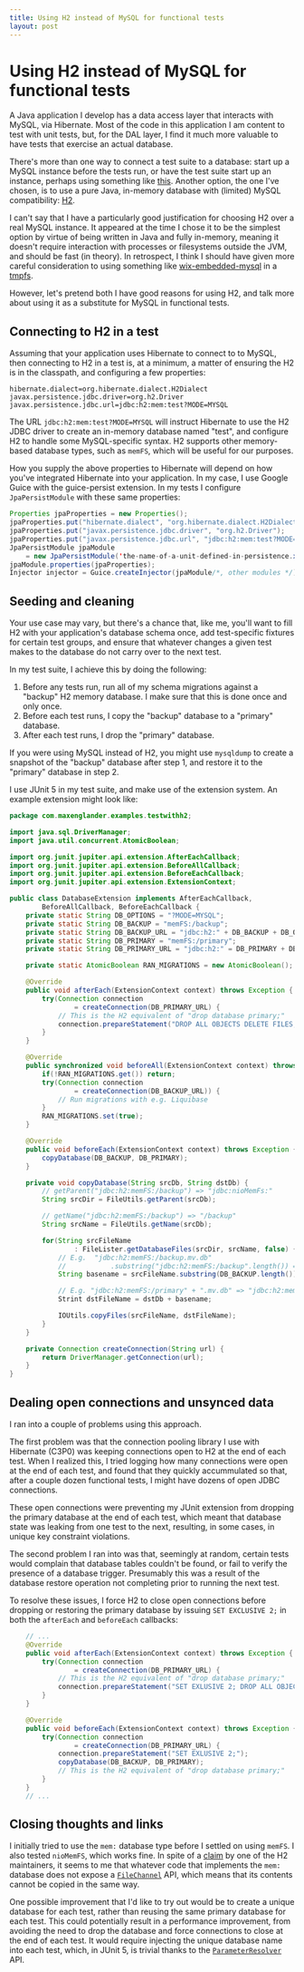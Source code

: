 ```yaml
---
title: Using H2 instead of MySQL for functional tests
layout: post
---
```


# Using H2 instead of MySQL for functional tests

A Java application I develop has a data access layer that interacts
with MySQL, via Hibernate. Most of the code in this application I am
content to test with unit tests, but, for the DAL layer, I find it
much more valuable to have tests that exercise an actual database.

There's more than one way to connect a test suite to a database:
start up a MySQL instance before the tests run, or have the
test suite start up an instance, perhaps using something like
[this](https://github.com/wix/wix-embedded-mysql). Another option,
the one I've chosen, is to use a pure Java, in-memory database with
(limited) MySQL compatibility: [H2](https://h2database.com).

I can't say that I have a particularly good justification for choosing
H2 over a real MySQL instance. It appeared at the time I chose it to be the
simplest option by virtue of being written in Java and fully in-memory,
meaning it doesn't require interaction with processes or filesystems
outside the JVM, and should be fast (in theory). In retrospect, I think
I should have given more careful consideration to using something like
[wix-embedded-mysql](https://github.com/wix/wix-embedded-mysql) in
a [tmpfs](https://en.wikipedia.org/wiki/Tmpfs).

However, let's pretend both I have good reasons for using H2, and
talk more about using it as a substitute for MySQL in functional tests.

## Connecting to H2 in a test

Assuming that your application uses Hibernate to connect to to MySQL,
then connecting to H2 in a test is, at a minimum, a matter of ensuring
the H2 is in the classpath, and configuring a few properties:

```properties
hibernate.dialect=org.hibernate.dialect.H2Dialect
javax.persistence.jdbc.driver=org.h2.Driver
javax.persistence.jdbc.url=jdbc:h2:mem:test?MODE=MYSQL
```

The URL `jdbc:h2:mem:test?MODE=MYSQL` will instruct Hibernate to use
the H2 JDBC driver to create an in-memory database named "test", and
configure H2 to handle some MySQL-specific syntax. H2 supports other
memory-based database types, such as `memFS`, which will be useful
for our purposes.

How you supply the above properties to Hibernate will depend on how
you've integrated Hibernate into your application. In my case, I use
Google Guice with the guice-persist extension. In my tests I configure
`JpaPersistModule` with these same properties:

```java
Properties jpaProperties = new Properties();
jpaProperties.put("hibernate.dialect", "org.hibernate.dialect.H2Dialect");
jpaProperties.put("javax.persistence.jdbc.driver", "org.h2.Driver");
jpaProperties.put("javax.persistence.jdbc.url", "jdbc:h2:mem:test?MODE=MYSQL");
JpaPersistModule jpaModule
    = new JpaPersistModule('the-name-of-a-unit-defined-in-persistence.xml');
jpaModule.properties(jpaProperties);
Injector injector = Guice.createInjector(jpaModule/*, other modules */);
```

## Seeding and cleaning

Your use case may vary, but there's a chance that, like me, you'll
want to fill H2 with your application's database schema once, add
test-specific fixtures for certain test groups, and ensure that whatever
changes a given test makes to the database do not carry over to the
next test.

In my test suite, I achieve this by doing the following:

 1. Before any tests run, run all of my schema migrations against
    a "backup" H2 memory database. I make sure that this is done
    once and only once.
 2. Before each test runs, I copy the "backup" database to a
    "primary" database.
 3. After each test runs, I drop the "primary" database.

If you were using MySQL instead of H2, you might use `mysqldump` to
create a snapshot of the "backup" database after step 1,
and restore it to the "primary" database in step 2.

I use JUnit 5 in my test suite, and make use of the extension system.
An example extension might look like:

```java
package com.maxenglander.examples.testwithh2;

import java.sql.DriverManager;
import java.util.concurrent.AtomicBoolean;

import org.junit.jupiter.api.extension.AfterEachCallback;
import org.junit.jupiter.api.extension.BeforeAllCallback;
import org.junit.jupiter.api.extension.BeforeEachCallback;
import org.junit.jupiter.api.extension.ExtensionContext;

public class DatabaseExtension implements AfterEachCallback,
        BeforeAllCallback, BeforeEachCallback {
    private static String DB_OPTIONS = "?MODE=MYSQL";
    private static String DB_BACKUP = "memFS:/backup";
    private static String DB_BACKUP_URL = "jdbc:h2:" + DB_BACKUP + DB_OPTIONS;
    private static String DB_PRIMARY = "memFS:/primary";
    private static String DB_PRIMARY_URL = "jdbc:h2:" = DB_PRIMARY + DB_OPTIONS;

    private static AtomicBoolean RAN_MIGRATIONS = new AtomicBoolean();

    @Override
    public void afterEach(ExtensionContext context) throws Exception {
        try(Connection connection
                = createConnection(DB_PRIMARY_URL) {
            // This is the H2 equivalent of "drop database primary;"
            connection.prepareStatement("DROP ALL OBJECTS DELETE FILES;");
        }
    }

    @Override
    public synchronized void beforeAll(ExtensionContext context) throws Exception {
        if(!RAN_MIGRATIONS.get()) return;
        try(Connection connection
                = createConnection(DB_BACKUP_URL)) {
            // Run migrations with e.g. Liquibase
        }
        RAN_MIGRATIONS.set(true);
    }

    @Override
    public void beforeEach(ExtensionContext context) throws Exception {
        copyDatabase(DB_BACKUP, DB_PRIMARY);
    }

    private void copyDatabase(String srcDb, String dstDb) {
        // getParent("jdbc:h2:memFS:/backup") => "jdbc:nioMemFs:"
        String srcDir = FileUtils.getParent(srcDb);

        // getName("jdbc:h2:memFS:/backup") => "/backup"
        String srcName = FileUtils.getName(srcDb);

        for(String srcFileName
                : FileLister.getDatabaseFiles(srcDir, srcName, false) {
            // E.g.  "jdbc:h2:memFS:/backup.mv.db"
            //           .substring("jdbc:h2:memFS:/backup".length()) => ".mv.db"
            String basename = srcFileName.substring(DB_BACKUP.length());

            // E.g. "jdbc:h2:memFS:/primary" + ".mv.db" => "jdbc:h2:memFS:/primary.mv.db"
            Strint dstFileName = dstDb + basename;

            IOUtils.copyFiles(srcFileName, dstFileName);
        }
    }

    private Connection createConnection(String url) {
        return DriverManager.getConnection(url);
    }
}
```

## Dealing open connections and unsynced data

I ran into a couple of problems using this approach.

The first problem was that the connection pooling library I use with Hibernate
(C3P0) was keeping connections open to H2 at the end of each test. When I
realized this, I tried logging how many connections were open at the end of
each test, and found that they quickly accummulated so that, after a couple
dozen functional tests, I might have dozens of open JDBC connections.

These open connections were preventing my JUnit extension from dropping the
primary database at the end of each test, which meant that database state
was leaking from one test to the next, resulting, in some cases, in unique
key constraint violations.

The second problem I ran into was that, seemingly at random, certain tests
would complain that database tables couldn't be found, or fail to verify
the presence of a database trigger. Presumably this was a result of the
database restore operation not completing prior to running the next test.

To resolve these issues, I force H2 to close open connections before
dropping or restoring the primary database by issuing `SET EXCLUSIVE 2;`
in both the `afterEach` and `beforeEach` callbacks:

```java
    // ...
    @Override
    public void afterEach(ExtensionContext context) throws Exception {
        try(Connection connection
                = createConnection(DB_PRIMARY_URL) {
            // This is the H2 equivalent of "drop database primary;"
            connection.prepareStatement("SET EXLUSIVE 2; DROP ALL OBJECTS DELETE FILES;");
        }
    }

    @Override
    public void beforeEach(ExtensionContext context) throws Exception {
        try(Connection connection
                = createConnection(DB_PRIMARY_URL) {
            connection.prepareStatement("SET EXLUSIVE 2;");
            copyDatabase(DB_BACKUP, DB_PRIMARY);
            // This is the H2 equivalent of "drop database primary;"
        }
    }
    // ...
```

## Closing thoughts and links

I initially tried to use the `mem:` database type before I settled on 
using `memFS`. I also tested `nioMemFS`, which works fine.  In spite
of a [claim][1] by one of the H2 maintainers, it seems to me that
whatever code that implements the `mem:` database does not expose a
[`FileChannel`][2] API, which means that its contents cannot be copied
in the same way.

One possible improvement that I'd like to try out would be to
create a unique database for each test, rather than reusing the
same primary database for each test. This could potentially result
in a performance improvement, from avoiding the need to drop the
database and force connections to close at the end of each test.
It would require injecting the unique database name into each test,
which, in JUnit 5, is trivial thanks to the [`ParameterResolver`][2]
API.

 [1]: https://groups.google.com/forum/#!searchin/h2-database/max$20englander%7Csort:date/h2-database/0J5ZHlxVptY/0yvqODvxBQAJ
 [2]: https://docs.oracle.com/javase/7/docs/api/java/nio/channels/FileChannel.html
 [3]: http://junit.org/junit5/docs/current/api/org/junit/jupiter/api/extension/ParameterResolver.html
